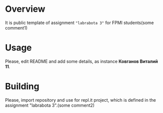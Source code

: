 # Overview

It is public template of assignment `"labrabota 3"` for FPMI students(some comment1)

# Usage

Please, edit README and add some details, as instance **Ковганов Виталий 11**.

# Building

Please, import repository and use for repl.it project, which is defined in the assignment "labrabota 3".(some comment2)
